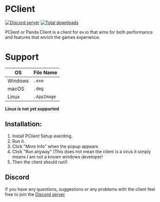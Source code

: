 # PClient
[![Discord server](https://discord.com/api/guilds/807425525916237855/widget.png)](https://discord.com/invite/3UK38J3fuE)
[![Total downloads](https://img.shields.io/github/downloads/PandasMagic/PClient/total)](https://github.com/PandasMagic/PClient/releases)

PClient or Panda Client is a client for ev.io that aims for both performance and features that enrich the games experience.

# Support
| OS | File Name |
|-|-|
| Windows | `.exe` |
| macOS | `.dmg` |
| Linux | `.AppImage` |

**Linux is not yet supported**

## Installation:
1. Install PClient Setup exe/dmg.
2. Run it.
3. Click "More Info" when the popup appears
4. Click "Run anyway" (This does not mean the client is a virus it simply means I am not a known windows developer!
5. Then the client should run!)

## Discord

If you have any questions, suggestions or any problems with the client feel free to join the [Discord server](https://discord.com/invite/3UK38J3fuE)
